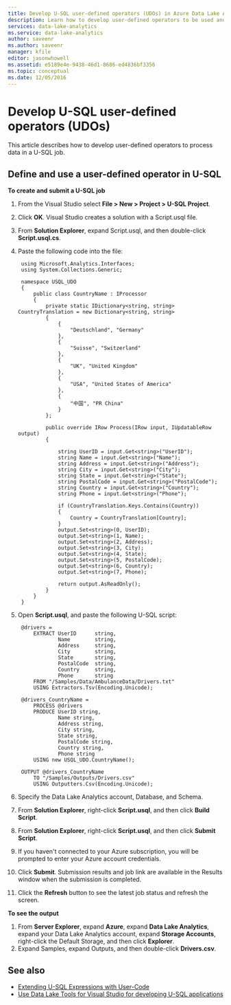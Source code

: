 ```yaml
---
title: Develop U-SQL user-defined operators (UDOs) in Azure Data Lake Analytics
description: Learn how to develop user-defined operators to be used and reused in Azure Data Lake Analytics jobs.
services: data-lake-analytics
ms.service: data-lake-analytics
author: saveenr
ms.author: saveenr
manager: kfile
editor: jasonwhowell
ms.assetid: e5189e4e-9438-46d1-8686-ed4836bf3356
ms.topic: conceptual
ms.date: 12/05/2016
---
```

# Develop U-SQL user-defined operators (UDOs)
This article describes how to develop user-defined operators to process data in a U-SQL job.

## Define and use a user-defined operator in U-SQL
**To create and submit a U-SQL job**

1. From the Visual Studio select **File > New > Project > U-SQL Project**.
2. Click **OK**. Visual Studio creates a solution with a Script.usql file.
3. From **Solution Explorer**, expand Script.usql, and then double-click **Script.usql.cs**.
4. Paste the following code into the file:

        using Microsoft.Analytics.Interfaces;
        using System.Collections.Generic;

        namespace USQL_UDO
        {
            public class CountryName : IProcessor
            {
                private static IDictionary<string, string> CountryTranslation = new Dictionary<string, string>
                {
                    {
                        "Deutschland", "Germany"
                    },
                    {
                        "Suisse", "Switzerland"
                    },
                    {
                        "UK", "United Kingdom"
                    },
                    {
                        "USA", "United States of America"
                    },
                    {
                        "中国", "PR China"
                    }
                };

                public override IRow Process(IRow input, IUpdatableRow output)
                {

                    string UserID = input.Get<string>("UserID");
                    string Name = input.Get<string>("Name");
                    string Address = input.Get<string>("Address");
                    string City = input.Get<string>("City");
                    string State = input.Get<string>("State");
                    string PostalCode = input.Get<string>("PostalCode");
                    string Country = input.Get<string>("Country");
                    string Phone = input.Get<string>("Phone");

                    if (CountryTranslation.Keys.Contains(Country))
                    {
                        Country = CountryTranslation[Country];
                    }
                    output.Set<string>(0, UserID);
                    output.Set<string>(1, Name);
                    output.Set<string>(2, Address);
                    output.Set<string>(3, City);
                    output.Set<string>(4, State);
                    output.Set<string>(5, PostalCode);
                    output.Set<string>(6, Country);
                    output.Set<string>(7, Phone);

                    return output.AsReadOnly();
                }
            }
        }
6. Open **Script.usql**, and paste the following U-SQL script:

        @drivers =
            EXTRACT UserID      string,
                    Name        string,
                    Address     string,
                    City        string,
                    State       string,
                    PostalCode  string,
                    Country     string,
                    Phone       string
            FROM "/Samples/Data/AmbulanceData/Drivers.txt"
            USING Extractors.Tsv(Encoding.Unicode);

        @drivers_CountryName =
            PROCESS @drivers
            PRODUCE UserID string,
                    Name string,
                    Address string,
                    City string,
                    State string,
                    PostalCode string,
                    Country string,
                    Phone string
            USING new USQL_UDO.CountryName();    

        OUTPUT @drivers_CountryName
            TO "/Samples/Outputs/Drivers.csv"
            USING Outputters.Csv(Encoding.Unicode);
7. Specify the Data Lake Analytics account, Database, and Schema.
8. From **Solution Explorer**, right-click **Script.usql**, and then click **Build Script**.
9. From **Solution Explorer**, right-click **Script.usql**, and then click **Submit Script**.
10. If you haven't connected to your Azure subscription, you will be prompted to enter your Azure account credentials.
11. Click **Submit**. Submission results and job link are available in the Results window when the submission is completed.
12. Click the **Refresh** button to see the latest job status and refresh the screen.

**To see the output**

1. From **Server Explorer**, expand **Azure**, expand **Data Lake Analytics**, expand your Data Lake Analytics account, expand **Storage Accounts**, right-click the Default Storage, and then click **Explorer**.
2. Expand Samples, expand Outputs, and then double-click **Drivers.csv**.

## See also
* [Extending U-SQL Expressions with User-Code](https://msdn.microsoft.com/library/azure/mt621316.aspx)
* [Use Data Lake Tools for Visual Studio for developing U-SQL applications](data-lake-analytics-data-lake-tools-get-started.md)
